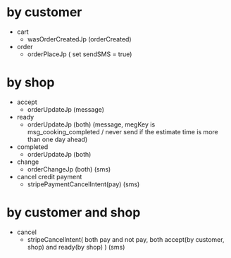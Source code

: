 # by customer
- cart 
  - wasOrderCreatedJp (orderCreated)
- order
  - orderPlaceJp
  ( set sendSMS = true)

# by shop
- accept
  - orderUpdateJp  (message)
- ready  
  - orderUpdateJp (both) (message, megKey is msg_cooking_completed / never send if the estimate time is more than one day ahead)
- completed  
  - orderUpdateJp (both)
- change
  - orderChangeJp (both) (sms)
- cancel credit payment
  - stripePaymentCancelIntent(pay) (sms)

# by customer and shop
- cancel
  - stripeCancelIntent( both pay and not pay, both accept(by customer, shop) and ready(by shop) ) (sms)

